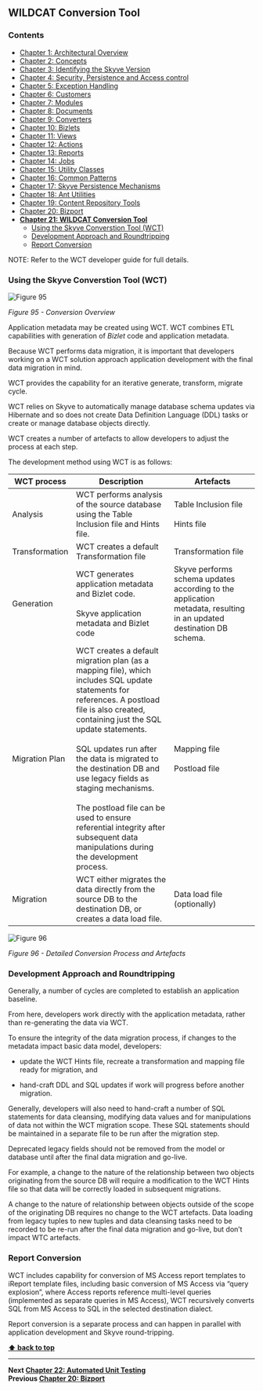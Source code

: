## WILDCAT Conversion Tool

### Contents

  * [Chapter 1: Architectural Overview](../README.md)
  * [Chapter 2: Concepts](./../chapters/concepts.md)
  * [Chapter 3: Identifying the Skyve Version](./../chapters/concepts.md)
  * [Chapter 4: Security, Persistence and Access control](./../chapters/security-persistence-and-access-control.md)
  * [Chapter 5: Exception Handling](./../chapters/exception-handling.md)
  * [Chapter 6: Customers](./../chapters/customers.md)
  * [Chapter 7: Modules](./../chapters/modules.md)
  * [Chapter 8: Documents](./../chapters/documents.md)
  * [Chapter 9: Converters](./../chapters/converters.md)
  * [Chapter 10: Bizlets](./../chapters/bizlets.md)
  * [Chapter 11: Views](./../chapters/views.md)
  * [Chapter 12: Actions](./../chapters/actions.md)
  * [Chapter 13: Reports](./../chapters/reports.md)
  * [Chapter 14: Jobs](./../chapters/jobs.md)
  * [Chapter 15: Utility Classes](./../chapters/utility-classes.md)
  * [Chapter 16: Common Patterns](./../chapters/common-patterns.md)
  * [Chapter 17: Skyve Persistence Mechanisms](./../chapters/skyve-persistence-mechanisms.md)
  * [Chapter 18: Ant Utilities](./../chapters/ant-utilities.md)
  * [Chapter 19: Content Repository Tools](./../chapters/content-repository-tools.md)
  * [Chapter 20: Bizport](./../chapters/bizport.md)
* **[Chapter 21: WILDCAT Conversion Tool](#wildcat-conversion-tool)**
  * [Using the Skyve Converstion Tool (WCT)](#using-the-skyve-converstion-tool-wct)
  * [Development Approach and Roundtripping](#development-approach-and-roundtripping)
  * [Report Conversion](#report-conversion)

NOTE: Refer to the WCT developer guide for full details.

### Using the Skyve Converstion Tool (WCT)

![Figure 95](media/image167.png "Figure 95 - Conversion Overview")

_Figure 95 - Conversion Overview_

Application metadata may be created using WCT. WCT combines ETL
capabilities with generation of *Bizlet* code and application metadata.

Because WCT performs data migration, it is important that developers
working on a WCT solution approach application development with the
final data migration in mind.

WCT provides the capability for an iterative generate, transform,
migrate cycle.

WCT relies on Skyve to automatically manage database schema updates via
Hibernate and so does not create Data Definition Language (DDL) tasks or
create or manage database objects directly.

WCT creates a number of artefacts to allow developers to adjust the
process at each step.

The development method using WCT is as follows:

WCT process | Description | Artefacts
------------|-------------|----------
Analysis    | WCT performs analysis of the source database using the Table Inclusion file and Hints file. | Table Inclusion file <br><br>Hints file  
Transformation | WCT creates a default Transformation file | Transformation file
Generation | WCT generates application metadata and Bizlet code. <br><br>Skyve application metadata and Bizlet code | Skyve performs schema updates according to the application metadata, resulting in an updated destination DB schema.
Migration Plan | WCT creates a default migration plan (as a mapping file), which includes SQL update statements for references. A postload file is also created, containing just the SQL update statements.<br><br>SQL updates run after the data is migrated to the destination DB and use legacy fields as staging mechanisms.<br><br>The postload file can be used to ensure referential integrity after subsequent data manipulations during the development process. | Mapping file<br><br>Postload file
Migration | WCT either migrates the data directly from the source DB to the destination DB, or creates a data load file. | Data load file (optionally)

![Figure 96](media/image168.png "Figure 96 - Detailed Conversion Process and Artefacts")

_Figure 96 - Detailed Conversion Process and Artefacts_

### Development Approach and Roundtripping

Generally, a number of cycles are completed to establish an application
baseline.

From here, developers work directly with the application metadata,
rather than re-generating the data via WCT.

To ensure the integrity of the data migration process, if changes to the
metadata impact basic data model, developers:

-   update the WCT Hints file, recreate a transformation and mapping
    file ready for migration, and

-   hand-craft DDL and SQL updates if work will progress before another
    migration.

Generally, developers will also need to hand-craft a number of SQL
statements for data cleansing, modifying data values and for
manipulations of data not within the WCT migration scope. These SQL
statements should be maintained in a separate file to be run after the
migration step.

Deprecated legacy fields should not be removed from the model or
database until after the final data migration and go-live.

For example, a change to the nature of the relationship between two
objects originating from the source DB will require a modification to
the WCT Hints file so that data will be correctly loaded in subsequent
migrations.

A change to the nature of relationship between objects outside of the
scope of the originating DB requires no change to the WCT artefacts.
Data loading from legacy tuples to new tuples and data cleansing tasks
need to be recorded to be re-run after the final data migration and
go-live, but don’t impact WTC artefacts.

### Report Conversion

WCT includes capability for conversion of MS Access report templates to
iReport template files, including basic conversion of MS Access via
“query explosion”, where Access reports reference multi-level queries
(implemented as separate queries in MS Access), WCT recursively converts
SQL from MS Access to SQL in the selected destination dialect.

Report conversion is a separate process and can happen in parallel with
application development and Skyve round-tripping.

**[⬆ back to top](#contents)**

---  
**Next [Chapter 22: Automated Unit Testing](./../chapters/automated-unit-testing.md)**<br>
**Previous [Chapter 20: Bizport](./../chapters/bizport.md)**
